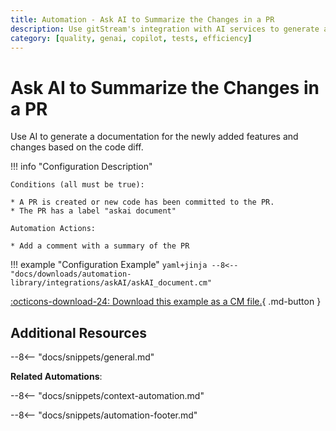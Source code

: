 ```yaml
---
title: Automation - Ask AI to Summarize the Changes in a PR
description: Use gitStream's integration with AI services to generate a summary of the changes in the PR.
category: [quality, genai, copilot, tests, efficiency]
---
```

# Ask AI to Summarize the Changes in a PR

<!-- --8<-- [start:example]-->
Use AI to generate a documentation for the newly added features and changes based on the code diff.

!!! info "Configuration Description"

    Conditions (all must be true):

    * A PR is created or new code has been committed to the PR.
    * The PR has a label "askai document"

    Automation Actions:

    * Add a comment with a summary of the PR

!!! example "Configuration Example"
    ```yaml+jinja
    --8<-- "docs/downloads/automation-library/integrations/askAI/askAI_document.cm"
    ```
    <div class="result" markdown>
        <span>
        [:octicons-download-24: Download this example as a CM file.](/downloads/automation-library/integrations/askAI/askAI_document.cm){ .md-button }
        </span>
    </div>
<!-- --8<-- [end:example]-->

## Additional Resources

--8<-- "docs/snippets/general.md"

**Related Automations**:

--8<-- "docs/snippets/context-automation.md"

--8<-- "docs/snippets/automation-footer.md"
